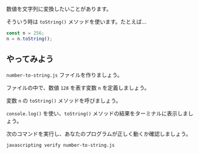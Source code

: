 数値を文字列に変換したいことがあります。

そういう時は `toString()` メソッドを使います。たとえば...

```js
const n = 256;
n = n.toString();
```

## やってみよう

`number-to-string.js` ファイルを作りましょう。

ファイルの中で、数値 `128` を表す変数 `n` を定義しましょう。

変数 `n` の `toString()` メソッドを呼びましょう。

`console.log()` を使い、`toString()` メソッドの結果をターミナルに表示しましょう。

次のコマンドを実行し、あなたのプログラムが正しく動くか確認しましょう。

```bash
javascripting verify number-to-string.js
```
